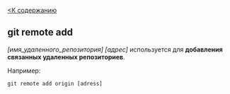 [<К содержанию](./readme.md)

## git remote add 

*[имя_удаленного_репозитория]* *[адрес]* используется для **добавления связанных удаленных репозиториев**.

Например:

``````brash=
git remote add origin [adress]
``````